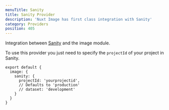 ```yaml
---
menuTitle: Sanity
title: Sanity Provider
description: 'Nuxt Image has first class integration with Sanity'
category: Providers
position: 405
---
```


Integration between [Sanity](https://www.sanity.io/docs/image-urls) and the image module.

To use this provider you just need to specify the `projectId` of your project in Sanity.

```js{}[nuxt.config.js]
export default {
  image: {
    sanity: {
      projectId: 'yourprojectid',
      // Defaults to 'production'
      // dataset: 'development'
    }
  }
}
```

